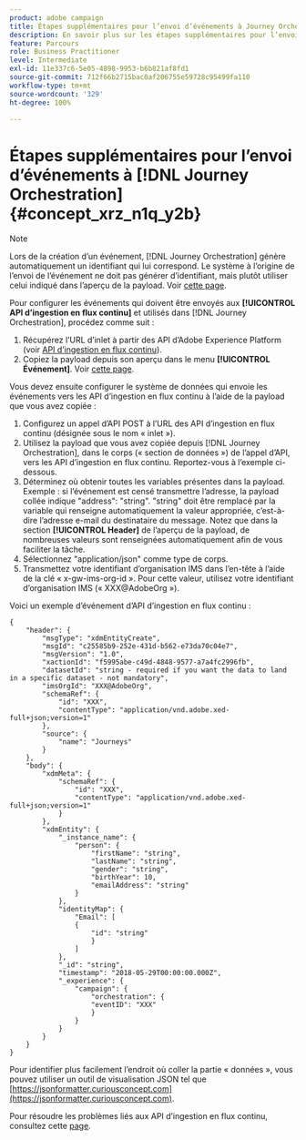 ```yaml
---
product: adobe campaign
title: Étapes supplémentaires pour l’envoi d’événements à Journey Orchestration
description: En savoir plus sur les étapes supplémentaires pour l’envoi d’événements à Journey Orchestration
feature: Parcours
role: Business Practitioner
level: Intermediate
exl-id: 11e337c6-5e05-4898-9953-b6b821af8fd1
source-git-commit: 712f66b2715bac0af206755e59728c95499fa110
workflow-type: tm+mt
source-wordcount: '329'
ht-degree: 100%

---
```


# Étapes supplémentaires pour l’envoi d’événements à [!DNL Journey Orchestration] {#concept_xrz_n1q_y2b}

>[!NOTE]
>
>Lors de la création d’un événement, [!DNL Journey Orchestration] génère automatiquement un identifiant qui lui correspond. Le système à l’origine de l’envoi de l’événement ne doit pas générer d’identifiant, mais plutôt utiliser celui indiqué dans l’aperçu de la payload. Voir [cette page](../event/previewing-the-payload.md).

Pour configurer les événements qui doivent être envoyés aux **[!UICONTROL API d’ingestion en flux continu]** et utilisés dans [!DNL Journey Orchestration], procédez comme suit :

1. Récupérez l’URL d’inlet à partir des API d’Adobe Experience Platform (voir [API d’ingestion en flux continu](https://docs.adobe.com/content/help/fr-FR/experience-platform/ingestion/streaming/overview.html)).
1. Copiez la payload depuis son aperçu dans le menu **[!UICONTROL Événement]**. Voir [cette page](../event/defining-the-payload-fields.md).

Vous devez ensuite configurer le système de données qui envoie les événements vers les API d’ingestion en flux continu à l’aide de la payload que vous avez copiée :

1. Configurez un appel d’API POST à l’URL des API d’ingestion en flux continu (désignée sous le nom « inlet »).
1. Utilisez la payload que vous avez copiée depuis [!DNL Journey Orchestration], dans le corps (« section de données ») de l’appel d’API, vers les API d’ingestion en flux continu. Reportez-vous à l’exemple ci-dessous.
1. Déterminez où obtenir toutes les variables présentes dans la payload. Exemple : si l’événement est censé transmettre l’adresse, la payload collée indique &quot;address&quot;: &quot;string&quot;. &quot;string&quot; doit être remplacé par la variable qui renseigne automatiquement la valeur appropriée, c’est-à-dire l’adresse e-mail du destinataire du message. Notez que dans la section **[!UICONTROL Header]** de l’aperçu de la payload, de nombreuses valeurs sont renseignées automatiquement afin de vous faciliter la tâche.
1. Sélectionnez &quot;application/json&quot; comme type de corps.
1. Transmettez votre identifiant d’organisation IMS dans l’en-tête à l’aide de la clé « x-gw-ims-org-id ». Pour cette valeur, utilisez votre identifiant d’organisation IMS (« XXX@AdobeOrg »).

Voici un exemple d’événement d’API d’ingestion en flux continu :

```
{
    "header": {
        "msgType": "xdmEntityCreate",
        "msgId": "c25585b9-252e-431d-b562-e73da70c04e7",
        "msgVersion": "1.0",
        "xactionId": "f5995abe-c49d-4848-9577-a7a4fc2996fb",
        "datasetId": "string - required if you want the data to land in a specific dataset - not mandatory",
        "imsOrgId": "XXX@AdobeOrg",
        "schemaRef": {
            "id": "XXX",
            "contentType": "application/vnd.adobe.xed-full+json;version=1"
        },
        "source": {
            "name": "Journeys"
        }
    },
    "body": {
        "xdmMeta": {
            "schemaRef": {
                "id": "XXX",
                "contentType": "application/vnd.adobe.xed-full+json;version=1"
            }
        },
        "xdmEntity": {
            "_instance_name": {
                "person": {
                    "firstName": "string",
                    "lastName": "string",
                    "gender": "string",
                    "birthYear": 10,
                    "emailAddress": "string"
                }
            },
            "identityMap": {
                "Email": [
                {
                    "id": "string"
                    }
                ]
            },
            "_id": "string",
            "timestamp": "2018-05-29T00:00:00.000Z",
            "_experience": {
                "campaign": {
                    "orchestration": {
                    "eventID": "XXX"
                    }
                }
            }
        }
    }
}
```

Pour identifier plus facilement l’endroit où coller la partie « données », vous pouvez utiliser un outil de visualisation JSON tel que [https://jsonformatter.curiousconcept.com](https://jsonformatter.curiousconcept.com).

Pour résoudre les problèmes liés aux API d’ingestion en flux continu, consultez cette [page](https://docs.adobe.com/content/help/fr-FR/experience-platform/ingestion/streaming/troubleshooting.html).
